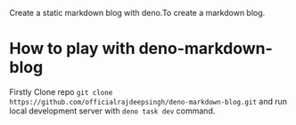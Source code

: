 Create a static markdown blog with deno.To create a markdown blog. 

# How to play with deno-markdown-blog 
Firstly Clone repo `git clone https://github.com/officialrajdeepsingh/deno-markdown-blog.git` and run local development server with `deno task dev` command.
